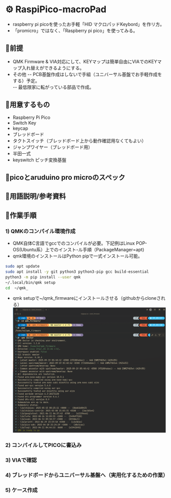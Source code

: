 # ⚙ RaspiPico-macroPad
- raspberry pi picoを使ったお手軽「HID マクロパッドKeybord」を作リ方。
- 「promicro」ではなく、「Raspberry pi pico」を使ってみる。

## 🔴前提  
- QMK Firmware & VIA対応にして、KEYマップは簡単自由にVIAでのKEYマップ入れ替えができるようにする。  
- その他
-- PCB基盤作成はしないで手組（ユニバーサル基盤でお手軽作成をする）予定。<br>
-- 最低限家に転がっている部品で作成。<br>

## 🔴用意するもの
- Raspberry Pi Pico<br>
- Switch Key<br> 
- keycap<br>
- ブレッドボード<br>
- タクトスイッチ（ブレッドボード上から動作確認用なくてもよい）
- ジャンプワイヤー（ブレッドボード用）
- 半田一式
- keyswitch ピッチ変換基盤<br>


## 🔴picoとaruduino pro microのスペック

## 🔴用語説明/参考資料


## 🔴作業手順
### 1) QMKのコンパイル環境作成
- QMK自体C言語でgccでのコンパイルが必要。下記例はLinux POP-OS(Ubuntu系）上でのインスト-ル手順（PackageManager=apt)
- qmk環境のインストールはPython pipで一式インストール可能。

```bash
sudo apt update
sudo apt install -y git python3 python3-pip gcc build-essential
python3 -m pip install --user qmk
~/.local/bin/qmk setup
cd  ~/qmk_
```

- qmk setupで~/qmk_firmwareにインストールさせる（githubからcloneされる）  
  ![アプリのスクリーンショット](./images/image1.png)  


### 2) コンパイルしてPICOに書込み
### 3) VIAで確認
### 4) ブレッドボードからユニバーサル基盤へ（実用化するための作業）
### 5) ケース作成



